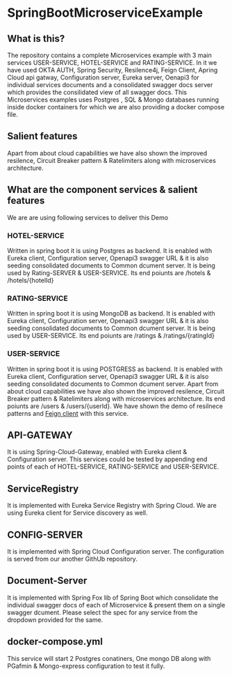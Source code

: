 # SpringBootMicroserviceExample

## What is this?
The repository contains a complete Microservices example with 3 main services USER-SERVICE, HOTEL-SERVICE and RATING-SERVICE.  In it we have used OKTA AUTH, Spring Security, Resilence4j, Feign Client, Apring Cloud api gatway, Configuration server, Eureka server, Oenapi3 for individual services documents  and a consolidated swagger docs server which provides the consilidated view of all swagger docs. This Microservices examples uses Postgres , SQL & Mongo databases running inside docker containers for which we are also providing a docker compose file.

## Salient features
Apart from about cloud capabilities we have also shown the improved resilence, Circuit Breaker pattern & Ratelimiters along with microservices architecture.

## What are the component services & salient features
We are are using following services to deliver this Demo

### HOTEL-SERVICE
Written in spring boot it is using Postgres as backend. It is enabled with Eureka client, Configuration server, Openapi3 swagger URL & it is also seeding consolidated documents to Common dcument server. It is being used by Rating-SERVER  & USER-SERVICE. Its end poiunts are /hotels & /hotels/{hotelId}

### RATING-SERVICE
Written in spring boot it is using MongoDB as backend. It is enabled with Eureka client, Configuration server, Openapi3 swagger URL & it is also seeding consolidated documents to Common dcument server. It is being used by USER-SERVICE. Its end poiunts are /ratings & /ratings/{ratingId}

### USER-SERVICE
Written in spring boot it is using POSTGRESS as backend. It is enabled with Eureka client, Configuration server, Openapi3 swagger URL & it is also seeding consolidated documents to Common dcument server. Apart from about cloud capabilities we have also shown the improved resilence, Circuit Breaker pattern & Ratelimiters along with microservices architecture. Its end poiunts are /users & /users/{userId}. We have shown the demo of resilnece patterns and [Feign client](https://cloud.spring.io/spring-cloud-netflix/multi/multi_spring-cloud-feign.html) with this service.

## API-GATEWAY
It is using Spring-Cloud-Gateway, enabled with Eureka client & Configuration server. This services could be tested by appending end points of each of HOTEL-SERVICE, RATING-SERVICE and USER-SERVICE.

## ServiceRegistry
It is implemented with Eureka Service Registry with Spring Cloud. We are using Eureka client for Service discovery as well.

## CONFIG-SERVER
It is implemented with Spring Cloud Configuration server. The configuration is served from our another GithUb repository.

## Document-Server
It is implemented with Spring Fox lib of Spring Boot which consolidate the individual swagger docs of each of Microservice & present them on a single swagger dcument. Please select the spec for any service from the dropdown provided for the same.

## docker-compose.yml
This service will start 2 Postgres conatiners, One mongo DB along with PGafmin & Mongo-express configuration to test it fully.